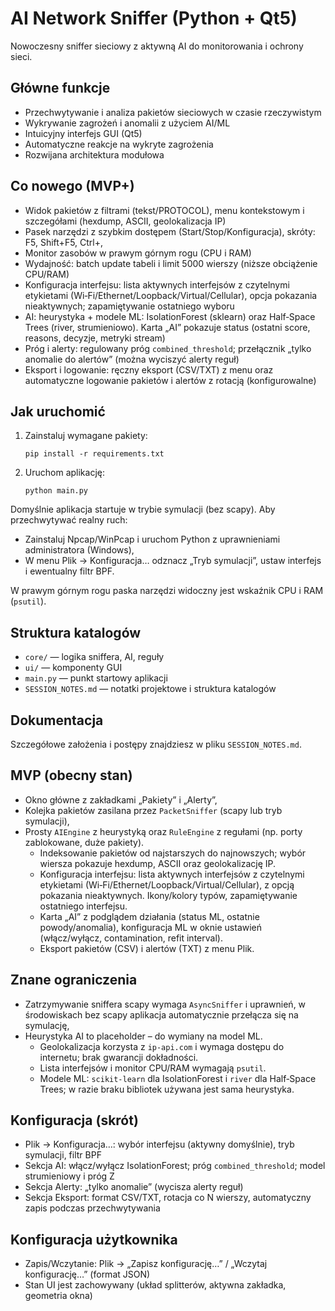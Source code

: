 # AI Network Sniffer (Python + Qt5)

Nowoczesny sniffer sieciowy z aktywną AI do monitorowania i ochrony sieci.

## Główne funkcje
- Przechwytywanie i analiza pakietów sieciowych w czasie rzeczywistym
- Wykrywanie zagrożeń i anomalii z użyciem AI/ML
- Intuicyjny interfejs GUI (Qt5)
- Automatyczne reakcje na wykryte zagrożenia
- Rozwijana architektura modułowa

## Co nowego (MVP+)
- Widok pakietów z filtrami (tekst/PROTOCOL), menu kontekstowym i szczegółami (hexdump, ASCII, geolokalizacja IP)
- Pasek narzędzi z szybkim dostępem (Start/Stop/Konfiguracja), skróty: F5, Shift+F5, Ctrl+,
- Monitor zasobów w prawym górnym rogu (CPU i RAM)
- Wydajność: batch update tabeli i limit 5000 wierszy (niższe obciążenie CPU/RAM)
- Konfiguracja interfejsu: lista aktywnych interfejsów z czytelnymi etykietami (Wi‑Fi/Ethernet/Loopback/Virtual/Cellular), opcja pokazania nieaktywnych; zapamiętywanie ostatniego wyboru
- AI: heurystyka + modele ML: IsolationForest (sklearn) oraz Half‑Space Trees (river, strumieniowo). Karta „AI” pokazuje status (ostatni score, reasons, decyzje, metryki stream)
- Próg i alerty: regulowany próg `combined_threshold`; przełącznik „tylko anomalie do alertów” (można wyciszyć alerty reguł)
- Eksport i logowanie: ręczny eksport (CSV/TXT) z menu oraz automatyczne logowanie pakietów i alertów z rotacją (konfigurowalne)

## Jak uruchomić
1. Zainstaluj wymagane pakiety:
    ```
    pip install -r requirements.txt
    ```
2. Uruchom aplikację:
    ```
    python main.py
    ```

Domyślnie aplikacja startuje w trybie symulacji (bez scapy). Aby przechwytywać realny ruch:
- Zainstaluj Npcap/WinPcap i uruchom Python z uprawnieniami administratora (Windows),
- W menu Plik → Konfiguracja… odznacz „Tryb symulacji”, ustaw interfejs i ewentualny filtr BPF.

W prawym górnym rogu paska narzędzi widoczny jest wskaźnik CPU i RAM (`psutil`).

## Struktura katalogów
- `core/` — logika sniffera, AI, reguły
- `ui/` — komponenty GUI
- `main.py` — punkt startowy aplikacji
- `SESSION_NOTES.md` — notatki projektowe i struktura katalogów

## Dokumentacja
Szczegółowe założenia i postępy znajdziesz w pliku `SESSION_NOTES.md`.

## MVP (obecny stan)
- Okno główne z zakładkami „Pakiety” i „Alerty”,
- Kolejka pakietów zasilana przez `PacketSniffer` (scapy lub tryb symulacji),
- Prosty `AIEngine` z heurystyką oraz `RuleEngine` z regułami (np. porty zablokowane, duże pakiety).
  - Indeksowanie pakietów od najstarszych do najnowszych; wybór wiersza pokazuje hexdump, ASCII oraz geolokalizację IP.
  - Konfiguracja interfejsu: lista aktywnych interfejsów z czytelnymi etykietami (Wi‑Fi/Ethernet/Loopback/Virtual/Cellular), z opcją pokazania nieaktywnych. Ikony/kolory typów, zapamiętywanie ostatniego interfejsu.
  - Karta „AI” z podglądem działania (status ML, ostatnie powody/anomalia), konfiguracja ML w oknie ustawień (włącz/wyłącz, contamination, refit interval).
  - Eksport pakietów (CSV) i alertów (TXT) z menu Plik.

## Znane ograniczenia
- Zatrzymywanie sniffera scapy wymaga `AsyncSniffer` i uprawnień, w środowiskach bez scapy aplikacja automatycznie przełącza się na symulację,
- Heurystyka AI to placeholder – do wymiany na model ML.
  - Geolokalizacja korzysta z `ip-api.com` i wymaga dostępu do internetu; brak gwarancji dokładności.
  - Lista interfejsów i monitor CPU/RAM wymagają `psutil`.
  - Modele ML: `scikit-learn` dla IsolationForest i `river` dla Half‑Space Trees; w razie braku bibliotek używana jest sama heurystyka.

## Konfiguracja (skrót)
- Plik → Konfiguracja…: wybór interfejsu (aktywny domyślnie), tryb symulacji, filtr BPF
- Sekcja AI: włącz/wyłącz IsolationForest; próg `combined_threshold`; model strumieniowy i próg Z
- Sekcja Alerty: „tylko anomalie” (wycisza alerty reguł)
- Sekcja Eksport: format CSV/TXT, rotacja co N wierszy, automatyczny zapis podczas przechwytywania

## Konfiguracja użytkownika
- Zapis/Wczytanie: Plik → „Zapisz konfigurację…” / „Wczytaj konfigurację…” (format JSON)
- Stan UI jest zachowywany (układ splitterów, aktywna zakładka, geometria okna)